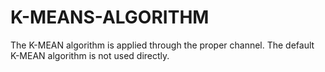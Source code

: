 # K-MEANS-ALGORITHM
The K-MEAN algorithm is applied through the proper channel. The default K-MEAN algorithm is not used directly.
